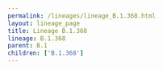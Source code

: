 ```yaml
---
permalink: /lineages/lineage_B.1.368.html
layout: lineage_page
title: Lineage B.1.368
lineage: B.1.368
parent: B.1
children: ['B.1.368']
---
```

